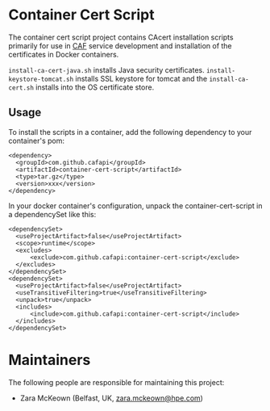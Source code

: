 # Container Cert Script

The container cert script project contains CAcert installation scripts primarily for use in [CAF](http://cafapi.github.io/) service development and installation of the certificates in Docker containers.

`install-ca-cert-java.sh` installs Java security certificates. `install-keystore-tomcat.sh` installs SSL keystore for tomcat and the `install-ca-cert.sh` installs into the OS certificate store.

## Usage

To install the scripts in a container, add the following dependency to your container's pom:

```
<dependency>
  <groupId>com.github.cafapi</groupId>
  <artifactId>container-cert-script</artifactId>
  <type>tar.gz</type>
  <version>xxx</version>
</dependency>
```

In your docker container's configuration, unpack the container-cert-script in a dependencySet like this:

```
<dependencySet>
  <useProjectArtifact>false</useProjectArtifact>
  <scope>runtime</scope>
  <excludes>
      <exclude>com.github.cafapi:container-cert-script</exclude>
  </excludes>
</dependencySet>
<dependencySet>
  <useProjectArtifact>false</useProjectArtifact>
  <useTransitiveFiltering>true</useTransitiveFiltering>
  <unpack>true</unpack>
  <includes>
      <include>com.github.cafapi:container-cert-script</include>
  </includes>
</dependencySet>
```

# Maintainers

The following people are responsible for maintaining this project:

- Zara McKeown (Belfast, UK, zara.mckeown@hpe.com)
